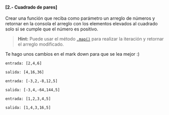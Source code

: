 #### [2.- Cuadrado de pares]

Crear una función que reciba como parámetro un arreglo de números y retornar en la consola el arreglo con los elementos elevados al cuadrado solo si se cumple que el número es positivo.

> **Hint:** Puede usar el método [`.map()`](https://developer.mozilla.org/es/docs/Web/JavaScript/Referencia/Objetos_globales/Array/map)
> para realizar la iteración y retornar el arreglo modificado.

Te hago unos cambios en el mark down para que se lea mejor :)

```
entrada: [2,4,6]
```

```
salida: [4,16,36]
```

```
entrada: [-3,2,-8,12,5]
```

```
salida: [-3,4,-64,144,5]
```

```
entrada: [1,2,3,4,5]
```

```
salida: [1,4,3,16,5]
```
